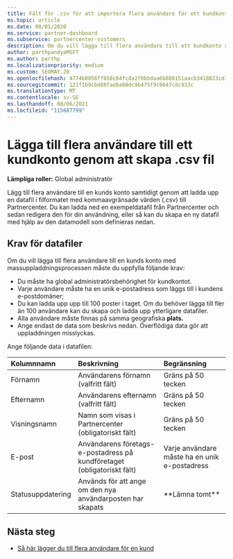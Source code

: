 ```yaml
---
title: Fält för .csv för att importera flera användare för ett kundkonto
ms.topic: article
ms.date: 08/01/2020
ms.service: partner-dashboard
ms.subservice: partnercenter-customers
description: Om du vill lägga till flera användare till ett kundkonto skapar du en fil med kommaavgränsade värden (.csv) med lämpliga fält.
author: parthpandyaMSFT
ms.author: parthp
ms.localizationpriority: medium
ms.custom: SEOMAY.20
ms.openlocfilehash: 4774b0056ff650c64fc8a2f0bbdaa6b888151aacb3418823cd15cdbe4110bd3e
ms.sourcegitcommit: 121f1b9cbd88faeba60dc9b475f9c0647cdc933c
ms.translationtype: MT
ms.contentlocale: sv-SE
ms.lasthandoff: 08/06/2021
ms.locfileid: "115687799"
---
```

# <a name="add-multiple-users-to-a-customer-account-by-creating-a-csv-file"></a>Lägga till flera användare till ett kundkonto genom att skapa .csv fil

**Lämpliga roller:** Global administratör

Lägg till flera användare till en kunds konto samtidigt genom att ladda upp en datafil i filformatet med kommaavgränsade värden (.csv) till Partnercenter. Du kan ladda ned en exempeldatafil från Partnercenter och sedan redigera den för din användning, eller så kan du skapa en ny datafil med hjälp av den datamodell som definieras nedan.

## <a name="data-file-requirements"></a><a href="" id="creatingtheimportcsvfile"></a>Krav för datafiler

Om du vill lägga till flera användare till en kunds konto med massuppladdningsprocessen måste du uppfylla följande krav:

- Du måste ha global administratörsbehörighet för kundkontot.
- Varje användare måste ha en unik e-postadress som läggs till i kundens e-postdomäner;
- Du kan ladda upp upp till 100 poster i taget. Om du behöver lägga till fler än 100 användare kan du skapa och ladda upp ytterligare datafiler.
- Alla användare måste finnas på samma geografiska **plats.**
- Ange endast de data som beskrivs nedan. Överflödiga data gör att uppladdningen misslyckas.

Ange följande data i datafilen:

| **Kolumnnamn** | **Beskrivning**  | **Begränsning**  |
|:-------- |:------  |:----- |
| Förnamn  | Användarens förnamn (valfritt fält)  | Gräns på 50 tecken  |
| Efternamn  | Användarens efternamn (valfritt fält)  | Gräns på 50 tecken  |
| Visningsnamn    | Namn som visas i Partnercenter (obligatoriskt fält)                            | Gräns på 50 tecken                         |
| E-post   | Användarens företags-e-postadress på kundföretaget (obligatoriskt fält)           | Varje användare måste ha en unik e-postadress |
| Statusuppdatering   | Används för att ange om den nya användarposten har skapats | \*\*Lämna tomt\*\*                        |

## <a name="next-steps"></a>Nästa steg

- [Så här lägger du till flera användare för en kund](adding-multiple-users-to-a-customer-account.md)